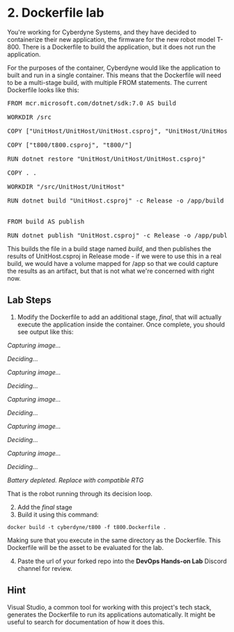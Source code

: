# 2. Dockerfile lab

You're working for Cyberdyne Systems, and they have decided to containerize their new application, the firmware for 
the new robot model T-800. There is a Dockerfile to build the application, but it does not run the application. 

For the purposes of the container, Cyberdyne would like the application to built and run in a single container. This means 
that the Dockerfile will need to be a multi-stage build, with multiple FROM statements. The current Dockerfile looks like this:

<pre>FROM mcr.microsoft.com/dotnet/sdk:7.0 AS build

WORKDIR /src

COPY ["UnitHost/UnitHost/UnitHost.csproj", "UnitHost/UnitHost/"]

COPY ["t800/t800.csproj", "t800/"]

RUN dotnet restore "UnitHost/UnitHost/UnitHost.csproj"

COPY . .

WORKDIR "/src/UnitHost/UnitHost"

RUN dotnet build "UnitHost.csproj" -c Release -o /app/build


FROM build AS publish

RUN dotnet publish "UnitHost.csproj" -c Release -o /app/publish /p:UseAppHost=false</pre>

This builds the file in a build stage named *build*, and then publishes the results of UnitHost.csproj in Release mode - if we were to use this in a real build, 
we would have a volume mapped for /app so that we could capture the results as an artifact, but that is not what we're concerned with right now.

## Lab Steps

1. Modify the Dockerfile to add an additional stage, *final*, that will actually execute the application inside the container. Once complete, you should see output like this:

<em>Capturing image...

Deciding...

Capturing image...

Deciding...

Capturing image...

Deciding...

Capturing image...

Deciding...


Capturing image...

Deciding...

Battery depleted. Replace with compatible RTG</em>

That is the robot running through its decision loop. 

2. Add the *final* stage 
3. Build it using this command:

`docker build -t cyberdyne/t800 -f t800.Dockerfile .`

Making sure that you execute in the same directory as the Dockerfile. This Dockerfile will be the asset to be evaluated for the lab.

4. Paste the url of your forked repo into the **DevOps Hands-on Lab** Discord channel for review.

## Hint

Visual Studio, a common tool for working with this project's tech stack, generates the Dockerfile to run its applications automatically. It might be useful to search for documentation of how it does this.

